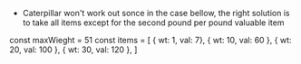 * Caterpillar won't work out sonce in the case bellow, the right solution is to take all items except for the second pound per pound valuable item

const maxWieght = 51
const items = [
    { wt: 1, val: 7},
    { wt: 10, val: 60 },
    { wt: 20, val: 100 },
    { wt: 30, val: 120 },
]